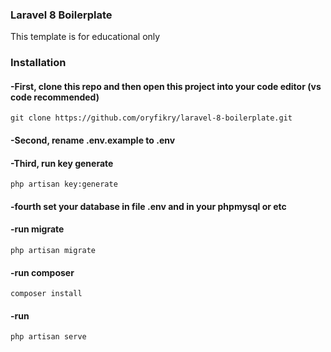 ### Laravel 8 Boilerplate

This template is for educational only

### Installation

#### -First, clone this repo and then open this project into your code editor (vs code recommended) 

```
git clone https://github.com/oryfikry/laravel-8-boilerplate.git
```
#### -Second, rename .env.example to .env

#### -Third, run key generate
```
php artisan key:generate
```
#### -fourth set your database in file .env and in your phpmysql or etc

#### -run migrate
```
php artisan migrate
```
#### -run composer
```
composer install
```
#### -run 
```
php artisan serve
```

